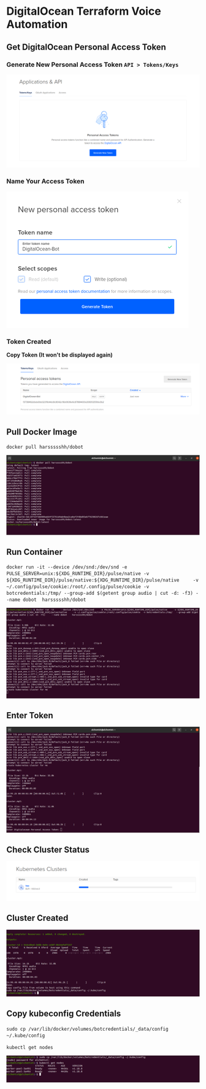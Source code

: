 # DigitalOcean Terraform Voice Automation


## Get DigitalOcean Personal Access Token

### Generate New Personal Access Token ` API > Tokens/Keys `

![alt text](/Screenshots/do-generate-token.png?raw=true "do-token-generate")


### Name Your Access Token

![alt text](/Screenshots/newtoken.png?raw=true "do-token-generate")


### Token Created

**Copy Token (It won't be displayed again)** 

![alt text](/Screenshots/token.png?raw=true "do-token-generate")


## Pull Docker Image

`docker pull harssssshh/dobot`

![alt text](/Screenshots/pull-image.png?raw=true "do-token-generate")


## Run Container 

`docker run -it --device /dev/snd:/dev/snd -e PULSE_SERVER=unix:${XDG_RUNTIME_DIR}/pulse/native -v ${XDG_RUNTIME_DIR}/pulse/native:${XDG_RUNTIME_DIR}/pulse/native     -v ~/.config/pulse/cookie:/root/.config/pulse/cookie -v botcredentials:/tmp/ --group-add $(getent group audio | cut -d: -f3) --name dobot  harssssshh/dobot`


![alt text](/Screenshots/cluster-creation.png?raw=true "do-token-generate")

## Enter Token 

![alt text](/Screenshots/enter-token.png?raw=true "do-token-generate")

## Check Cluster Status

![alt text](/Screenshots/do-cluster.png?raw=true "do-token-generate")

## Cluster Created

![alt text](/Screenshots/cluster-created.png?raw=true "do-token-generate")


## Copy kubeconfig Credentials

`sudo cp /var/lib/docker/volumes/botcredentials/_data/config ~/.kube/config`

`kubectl get nodes`

![alt text](/Screenshots/kubectl-nodes.png?raw=true "do-token-generate")

